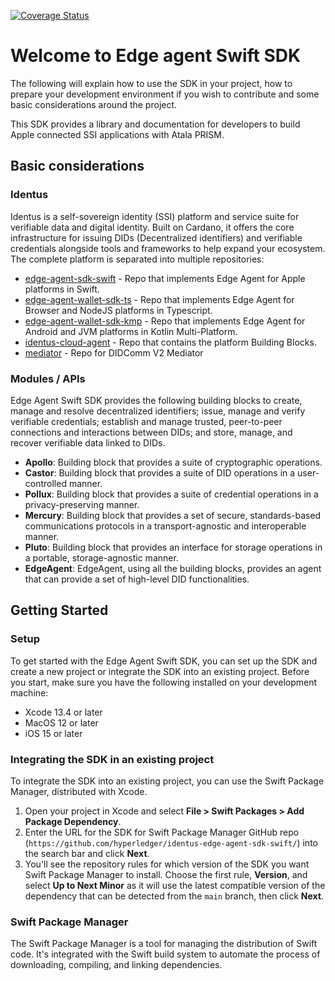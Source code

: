 [![Coverage Status](https://coveralls.io/repos/github/input-output-hk/atala-prism-wallet-sdk-swift/badge.svg?branch=main)](https://coveralls.io/github/input-output-hk/atala-prism-wallet-sdk-swift?branch=main)

# Welcome to Edge agent Swift SDK

The following will explain how to use the SDK in your project, how to prepare your development environment if you wish to contribute and some basic considerations around the project.

This SDK provides a library and documentation for developers to build Apple connected SSI applications with Atala PRISM.

## Basic considerations

### Identus

Identus is a self-sovereign identity (SSI) platform and service suite for verifiable data and digital identity. Built on Cardano, it offers the core infrastructure for issuing DIDs (Decentralized identifiers) and verifiable credentials alongside tools and frameworks to help expand your ecosystem.
The complete platform is separated into multiple repositories:

* [edge-agent-sdk-swift](https://github.com/hyperledger/identus-edge-agent-sdk-swift/) - Repo that implements Edge Agent for Apple platforms in Swift.
* [edge-agent-wallet-sdk-ts](https://github.com/hyperledger/identus-edge-agent-sdk-ts/) - Repo that implements Edge Agent for Browser and NodeJS platforms in Typescript.
* [edge-agent-wallet-sdk-kmp](https://github.com/hyperledger/identus-edge-agent-sdk-kmp/) - Repo that implements Edge Agent for Android and JVM platforms in Kotlin Multi-Platform.
* [identus-cloud-agent](https://github.com/hyperledger/identus-cloud-agent/) - Repo that contains the platform Building Blocks.
* [mediator](https://github.com/hyperledger/identus-mediator/) - Repo for DIDComm V2 Mediator

### Modules / APIs

Edge Agent Swift SDK provides the following building blocks to create, manage and resolve decentralized identifiers; issue, manage and verify verifiable credentials; establish and manage trusted, peer-to-peer connections and interactions between DIDs; and store, manage, and recover verifiable data linked to DIDs.

* __Apollo__: Building block that provides a suite of cryptographic operations.
* __Castor__: Building block that provides a suite of DID operations in a user-controlled manner.
* __Pollux__: Building block that provides a suite of credential operations in a privacy-preserving manner.
* __Mercury__: Building block that provides a set of secure, standards-based communications protocols in a transport-agnostic and interoperable manner.
* __Pluto__: Building block that provides an interface for storage operations in a portable, storage-agnostic manner.
* __EdgeAgent__: EdgeAgent, using all the building blocks, provides an agent that can provide a set of high-level DID functionalities.

## Getting Started

### Setup

To get started with the Edge Agent Swift SDK, you can set up the SDK and create a new project or integrate the SDK into an existing project. Before you start, make sure you have the following installed on your development machine:

- Xcode 13.4 or later
- MacOS 12 or later
- iOS 15 or later

### Integrating the SDK in an existing project

To integrate the SDK into an existing project, you can use the Swift Package Manager, distributed with Xcode.

1. Open your project in Xcode and select **File > Swift Packages > Add Package Dependency**.
2. Enter the URL for the SDK for Swift Package Manager GitHub repo (`https://github.com/hyperledger/identus-edge-agent-sdk-swift/`) into the search bar and click **Next**.
3. You'll see the repository rules for which version of the SDK you want Swift Package Manager to install. Choose the first rule, **Version**, and select **Up to Next Minor** as it will use the latest compatible version of the dependency that can be detected from the `main` branch, then click **Next**.

### Swift Package Manager

The Swift Package Manager is a tool for managing the distribution of Swift code. It's integrated with the Swift build system to automate the process of downloading, compiling, and linking dependencies.
